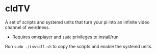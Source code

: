 # cldTV

A set of scripts and systemd units that turn your pi into an infinite video channel of weirdness.

- Requires omxplayer and `sudo` privileges to install/run

Run `sudo ./install.sh` to copy the scripts and enable the systemd units.

